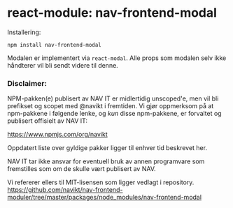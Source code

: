 # react-module: nav-frontend-modal

Installering:
```
npm install nav-frontend-modal
```

Modalen er implementert via `react-modal`. 
Alle props som modalen selv ikke håndterer vil bli sendt videre til denne.
 
 
 ### Disclaimer:
 NPM-pakken(e) publisert av NAV IT er midlertidig unscoped'e, 
 men vil bli prefikset og scopet med @navikt i fremtiden. Vi 
 gjør oppmerksom på at npm-pakkene i følgende lenke, 
 og *kun* disse npm-pakkene, er forvaltet og publisert offisielt av NAV IT:
 
 https://www.npmjs.com/org/navikt
 
 Oppdatert liste over gyldige pakker ligger til enhver tid beskrevet her.
 
 NAV IT tar ikke ansvar for eventuell bruk av annen programvare som 
 fremstilles som om de skulle vært publisert av NAV.
 
 Vi refererer ellers til MIT-lisensen som ligger vedlagt i repository.
 https://github.com/navikt/nav-frontend-moduler/tree/master/packages/node_modules/nav-frontend-modal
